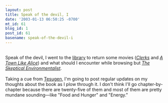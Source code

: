 ```yaml
---
layout: post
title: Speak of the devil, I
date: '2003-01-13 06:50:25 -0700'
mt_id: 61
blog_id: 1
post_id: 61
basename: speak-of-the-devil-i
---
```

<br />Speak of the devil, I went to the <a href="http://www.phoenixpubliclibrary.org/web/ec/saguaro.html" title="The branch nearest my work.">library</a> to return some movies (<cite><a href="http://us.imdb.com/Title?0109445" title="Bad movie. Waste of time.">Clerks</a></cite> and <cite><a href="http://us.imdb.com/Title?0081949" title="Great movie, loved the book by Nevil Shute.">A Town Like Alice</a></cite>) and what should I encounter while browsing but <cite><a href="http://www.lomborg.com/books.htm">The Skeptical Environmentalist</a></cite>.<br /><br />Taking a cue from <a href="http://www.tesugen.com/" title="Interesting weblog">Tesugen</a>, I'm going to post regular updates on my thoughts about the book as I plow through it. I don't think I'll go chapter-by-chapter because there are twenty-five of them and most of them are pretty mundane sounding&#x2014;like "Food and Hunger" and "Energy."<br /><br /><br />

